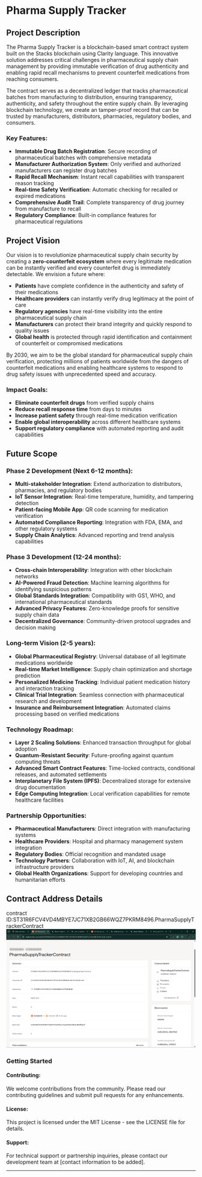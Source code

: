 # Pharma Supply Tracker

## Project Description

The Pharma Supply Tracker is a blockchain-based smart contract system built on the Stacks blockchain using Clarity language. This innovative solution addresses critical challenges in pharmaceutical supply chain management by providing immutable verification of drug authenticity and enabling rapid recall mechanisms to prevent counterfeit medications from reaching consumers.

The contract serves as a decentralized ledger that tracks pharmaceutical batches from manufacturing to distribution, ensuring transparency, authenticity, and safety throughout the entire supply chain. By leveraging blockchain technology, we create an tamper-proof record that can be trusted by manufacturers, distributors, pharmacies, regulatory bodies, and consumers.

### Key Features:
- **Immutable Drug Batch Registration**: Secure recording of pharmaceutical batches with comprehensive metadata
- **Manufacturer Authorization System**: Only verified and authorized manufacturers can register drug batches
- **Rapid Recall Mechanism**: Instant recall capabilities with transparent reason tracking
- **Real-time Safety Verification**: Automatic checking for recalled or expired medications
- **Comprehensive Audit Trail**: Complete transparency of drug journey from manufacture to recall
- **Regulatory Compliance**: Built-in compliance features for pharmaceutical regulations

## Project Vision

Our vision is to revolutionize pharmaceutical supply chain security by creating a **zero-counterfeit ecosystem** where every legitimate medication can be instantly verified and every counterfeit drug is immediately detectable. We envision a future where:

- **Patients** have complete confidence in the authenticity and safety of their medications
- **Healthcare providers** can instantly verify drug legitimacy at the point of care
- **Regulatory agencies** have real-time visibility into the entire pharmaceutical supply chain
- **Manufacturers** can protect their brand integrity and quickly respond to quality issues
- **Global health** is protected through rapid identification and containment of counterfeit or compromised medications

By 2030, we aim to be the global standard for pharmaceutical supply chain verification, protecting millions of patients worldwide from the dangers of counterfeit medications and enabling healthcare systems to respond to drug safety issues with unprecedented speed and accuracy.

### Impact Goals:
- **Eliminate counterfeit drugs** from verified supply chains
- **Reduce recall response time** from days to minutes
- **Increase patient safety** through real-time medication verification
- **Enable global interoperability** across different healthcare systems
- **Support regulatory compliance** with automated reporting and audit capabilities

## Future Scope

### Phase 2 Development (Next 6-12 months):
- **Multi-stakeholder Integration**: Extend authorization to distributors, pharmacies, and regulatory bodies
- **IoT Sensor Integration**: Real-time temperature, humidity, and tampering detection
- **Patient-facing Mobile App**: QR code scanning for medication verification
- **Automated Compliance Reporting**: Integration with FDA, EMA, and other regulatory systems
- **Supply Chain Analytics**: Advanced reporting and trend analysis capabilities

### Phase 3 Development (12-24 months):
- **Cross-chain Interoperability**: Integration with other blockchain networks
- **AI-Powered Fraud Detection**: Machine learning algorithms for identifying suspicious patterns
- **Global Standards Integration**: Compatibility with GS1, WHO, and international pharmaceutical standards
- **Advanced Privacy Features**: Zero-knowledge proofs for sensitive supply chain data
- **Decentralized Governance**: Community-driven protocol upgrades and decision making

### Long-term Vision (2-5 years):
- **Global Pharmaceutical Registry**: Universal database of all legitimate medications worldwide
- **Real-time Market Intelligence**: Supply chain optimization and shortage prediction
- **Personalized Medicine Tracking**: Individual patient medication history and interaction tracking
- **Clinical Trial Integration**: Seamless connection with pharmaceutical research and development
- **Insurance and Reimbursement Integration**: Automated claims processing based on verified medications

### Technology Roadmap:
- **Layer 2 Scaling Solutions**: Enhanced transaction throughput for global adoption
- **Quantum-Resistant Security**: Future-proofing against quantum computing threats
- **Advanced Smart Contract Features**: Time-locked contracts, conditional releases, and automated settlements
- **Interplanetary File System (IPFS)**: Decentralized storage for extensive drug documentation
- **Edge Computing Integration**: Local verification capabilities for remote healthcare facilities

### Partnership Opportunities:
- **Pharmaceutical Manufacturers**: Direct integration with manufacturing systems
- **Healthcare Providers**: Hospital and pharmacy management system integration
- **Regulatory Bodies**: Official recognition and mandated usage
- **Technology Partners**: Collaboration with IoT, AI, and blockchain infrastructure providers
- **Global Health Organizations**: Support for developing countries and humanitarian efforts

## Contract Address Details

contract ID:ST31R6FCV4VD4MBYE7JC71XB2GB66WQZ7PKRM8496.PharmaSupplyTrackerContract
![alt text](image.png)


### Getting Started



#### Contributing:
We welcome contributions from the community. Please read our contributing guidelines and submit pull requests for any enhancements.

#### License:
This project is licensed under the MIT License - see the LICENSE file for details.

#### Support:
For technical support or partnership inquiries, please contact our development team at [contact information to be added].

---
